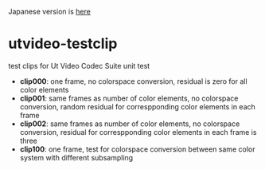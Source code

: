 Japanese version is [here](README-ja.md)

# utvideo-testclip

test clips for Ut Video Codec Suite unit test

- **clip000**: one frame, no colorspace conversion, residual is zero for all color elements
- **clip001**: same frames as number of color elements, no colorspace conversion, random residual for correspponding color elements in each frame
- **clip002**: same frames as number of color elements, no colorspace conversion, residual for correspponding color elements in each frame is three
- **clip100**: one frame, test for colorspace conversion between same color system with different subsampling
